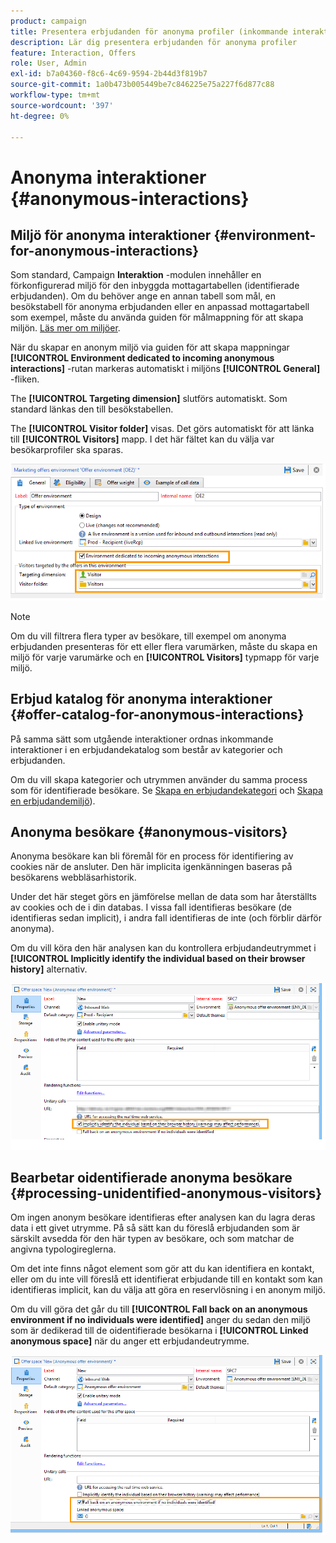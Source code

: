 ```yaml
---
product: campaign
title: Presentera erbjudanden för anonyma profiler (inkommande interaktion)
description: Lär dig presentera erbjudanden för anonyma profiler
feature: Interaction, Offers
role: User, Admin
exl-id: b7a04360-f8c6-4c69-9594-2b44d3f819b7
source-git-commit: 1a0b473b005449be7c846225e75a227f6d877c88
workflow-type: tm+mt
source-wordcount: '397'
ht-degree: 0%

---
```


# Anonyma interaktioner {#anonymous-interactions}

## Miljö för anonyma interaktioner {#environment-for-anonymous-interactions}

Som standard, Campaign **Interaktion** -modulen innehåller en förkonfigurerad miljö för den inbyggda mottagartabellen (identifierade erbjudanden). Om du behöver ange en annan tabell som mål, en besökstabell för anonyma erbjudanden eller en anpassad mottagartabell som exempel, måste du använda guiden för målmappning för att skapa miljön. [Läs mer om miljöer](interaction-env.md).

När du skapar en anonym miljö via guiden för att skapa mappningar **[!UICONTROL Environment dedicated to incoming anonymous interactions]** -rutan markeras automatiskt i miljöns **[!UICONTROL General]** -fliken.

The **[!UICONTROL Targeting dimension]** slutförs automatiskt. Som standard länkas den till besökstabellen.

The **[!UICONTROL Visitor folder]** visas. Det görs automatiskt för att länka till **[!UICONTROL Visitors]** mapp. I det här fältet kan du välja var besökarprofiler ska sparas.

![](assets/anonymous_environment_option.png)

>[!NOTE]
>
>Om du vill filtrera flera typer av besökare, till exempel om anonyma erbjudanden presenteras för ett eller flera varumärken, måste du skapa en miljö för varje varumärke och en **[!UICONTROL Visitors]** typmapp för varje miljö.

## Erbjud katalog för anonyma interaktioner {#offer-catalog-for-anonymous-interactions}

På samma sätt som utgående interaktioner ordnas inkommande interaktioner i en erbjudandekatalog som består av kategorier och erbjudanden.

Om du vill skapa kategorier och utrymmen använder du samma process som för identifierade besökare. Se [Skapa en erbjudandekategori](interaction-offer-catalog.md#creating-offer-categories) och [Skapa en erbjudandemiljö](interaction-env.md#creating-an-offer-environment)).

## Anonyma besökare {#anonymous-visitors}

Anonyma besökare kan bli föremål för en process för identifiering av cookies när de ansluter. Den här implicita igenkänningen baseras på besökarens webbläsarhistorik.

Under det här steget görs en jämförelse mellan de data som har återställts av cookies och de i din databas. I vissa fall identifieras besökare (de identifieras sedan implicit), i andra fall identifieras de inte (och förblir därför anonyma).

Om du vill köra den här analysen kan du kontrollera erbjudandeutrymmet i **[!UICONTROL Implicitly identify the individual based on their browser history]** alternativ.

![](assets/identification_anonymous_visitors.png)

## Bearbetar oidentifierade anonyma besökare {#processing-unidentified-anonymous-visitors}

Om ingen anonym besökare identifieras efter analysen kan du lagra deras data i ett givet utrymme. På så sätt kan du föreslå erbjudanden som är särskilt avsedda för den här typen av besökare, och som matchar de angivna typologireglerna.

Om det inte finns något element som gör att du kan identifiera en kontakt, eller om du inte vill föreslå ett identifierat erbjudande till en kontakt som kan identifieras implicit, kan du välja att göra en reservlösning i en anonym miljö.

Om du vill göra det går du till **[!UICONTROL Fall back on an anonymous environment if no individuals were identified]** anger du sedan den miljö som är dedikerad till de oidentifierade besökarna i **[!UICONTROL Linked anonymous space]** när du anger ett erbjudandeutrymme.

![](assets/anonymous_to_anonymous_environment.png)
